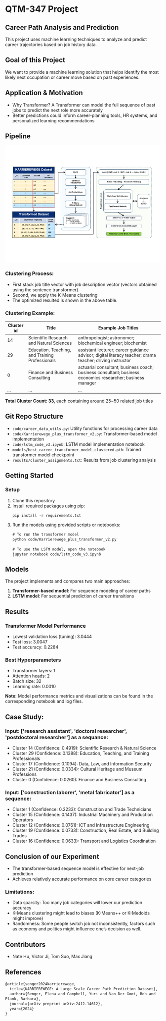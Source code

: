 # QTM-347 Project

## Career Path Analysis and Prediction
This project uses machine learning techniques to analyze and predict career trajectories based on job history data.

## Goal of this Project
We want to provide a machine learning solution that helps identify the most likely next occupation or career move based on past experiences.

## Application & Motivation
- Why Transformer? A Transformer can model the full sequence of past jobs to predict the next role more accurately
- Better predictions could inform career-planning tools, HR systems, and personalized learning recommendations

## Pipeline
![Project Pipeline](docs/pipeline.png)

### Clustering Process:
- First stack job title vector with job description vector (vectors obtained using the sentence transformer)
- Second, we apply the K-Means clustering
- The optimized resulted is shown in the above table.
  
### Clustering Example:
| **Cluster id** | **Title**                                      | **Example Job Titles**                                                                                     |
|----------------|------------------------------------------------|------------------------------------------------------------------------------------------------------------|
| 14             | Scientific Research and Natural Sciences       | anthropologist; astronomer; biochemical engineer; biochemist                                              |
| 29             | Education, Teaching, and Training Professionals| assistant lecturer; career guidance advisor; digital literacy teacher; drama teacher; driving instructor |
| 0              | Finance and Business Consulting                | actuarial consultant; business coach; business consultant; business economics researcher; business manager|
| ...            | ...                                            | ...                                                                                                        |


**Total Cluster Count: 33**, each containing around 25~50 related job titles


## Git Repo Structure
- `code/career_data_utils.py`: Utility functions for processing career data
- `code/Karrierewege_plus_transformer_v2.py`: Transformer-based model implementation
- `code/lstm_code_v3.ipynb`: LSTM model implementation notebook
- `models/best_career_transformer_model_clustered.pth`: Trained transformer model checkpoint
- `results/cluster_assignments.txt`: Results from job clustering analysis

## Getting Started

### Setup
1. Clone this repository
2. Install required packages using pip:
   ```
   pip install -r requirements.txt
   ```
3. Run the models using provided scripts or notebooks:
   ```
   # To run the transformer model
   python code/Karrierewege_plus_transformer_v2.py
   
   # To use the LSTM model, open the notebook
   jupyter notebook code/lstm_code_v3.ipynb
   ```
   
## Models
The project implements and compares two main approaches:
1. **Transformer-based model**: For sequence modeling of career paths
2. **LSTM model**: For sequential prediction of career transitions

## Results
### Transformer Model Performance
- Lowest validation loss (tuning): 3.0444
- Test loss: 3.0047
- Test accuracy: 0.2284

### Best Hyperparameters
- Transformer layers: 1
- Attention heads: 2
- Batch size: 32
- Learning rate: 0.0010

**Note:** Model performance metrics and visualizations can be found in the corresponding notebook and log files.

## Case Study:
### Input: ['research assistant', 'doctoral researcher', 'postdoctoral researcher'] as a sequance:
- Cluster 14 (Confidence: 0.4919): Scientific Research & Natural Science
- Cluster 29 (Confidence: 0.1388): Education, Teaching, and Training Professionals
- Cluster 17 (Confidence: 0.1094): Data, Law, and Information Security
- Cluster 21 (Confidence: 0.0334): Cultural Heritage and Museum Professions
- Cluster 0 (Confidence: 0.0260): Finance and Business Consulting

### Input: ['construction laborer', 'metal fabricator'] as a sequence:
- Cluster 1 (Confidence: 0.2233): Construction and Trade Technicians 
- Cluster 15 (Confidence: 0.1437): Industrial Machinery and Production Operators
- Cluster 12 (Confidence: 0.0761): ICT and Infrastructure Engineering
- Cluster 19 (Confidence: 0.0733): Construction, Real Estate, and Building Trades
- Cluster 16 (Confidence: 0.0633): Transport and Logistics Coordination

## Conclusion of our Experiment
- The transformer-based sequence model is effective for next-job prediction
- Achieves relatively accurate performance on core career categories
  
### Limitations:
- Data sparsity: Too many job categories will lower our prediction accuracy 
- K-Means clustering might lead to biases (K-Means++ or K-Medoids might improve)
- Randomness: Some people switch job not inconsistently, factors such as economy and politics might influence one’s decision as well.

## Contributors
- Nate Hu, Victor Ji, Tom Suo, Max Jiang

## References
```
@article{senger2024karrierewege,
  title={KARRIEREWEGE: A Large Scale Career Path Prediction Dataset},
  author={Senger, Elena and Campbell, Yuri and Van Der Goot, Rob and Plank, Barbara},
  journal={arXiv preprint arXiv:2412.14612},
  year={2024}
}
```
